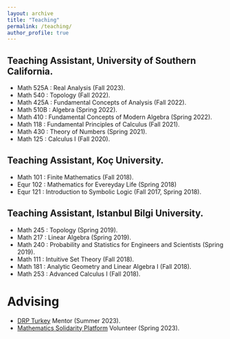 ```yaml
---
layout: archive
title: "Teaching"
permalink: /teaching/
author_profile: true
---
```


## Teaching Assistant, University of Southern California.

* Math 525A : Real Analysis (Fall 2023).
* Math 540 : Topology (Fall 2022).
* Math 425A : Fundamental Concepts of Analysis (Fall 2022).
* Math 510B : Algebra (Spring 2022).
* Math 410 : Fundamental Concepts of Modern Algebra (Spring 2022).
* Math 118 : Fundamental Principles of Calculus (Fall 2021).
* Math 430 : Theory of Numbers (Spring 2021).
* Math 125 : Calculus I (Fall 2020).

## Teaching Assistant, Koç University.

* Math 101 : Finite Mathematics (Fall 2018).
* Equr 102 : Mathematics for Evereyday Life (Spring 2018)
* Equr 121 : Introduction to Symbolic Logic (Fall 2017, Spring 2018).


## Teaching Assistant, Istanbul Bilgi University.

* Math 245 : Topology (Spring 2019).
* Math 217 : Linear Algebra (Spring 2019).
* Math 240 : Probability and Statistics for Engineers and Scientists (Spring 2019).
* Math 111 : Intuitive Set Theory (Fall 2018).
* Math 181 : Analytic Geometry and Linear Algebra I (Fall 2018).
* Math 253 : Advanced Calculus I (Fall 2018).
 


# Advising     

* [DRP Turkey](https://sites.google.com/view/drp-turkey/) Mentor (Summer 2023).
* [Mathematics Solidarity Platform](https://sites.google.com/view/matematikdayanisma/anasayfa) Volunteer (Spring 2023).
